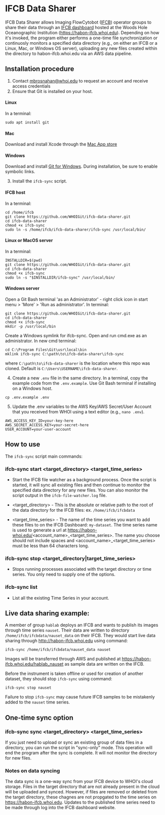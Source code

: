 # IFCB Data Sharer

IFCB Data Sharer allows Imaging FlowCytobot ([IFCB](https://mclanelabs.com/imaging-flowcytobot/)) operator groups to share their data through an [IFCB dashboard](https://github.com/WHOIGit/ifcbdb.git) hosted at the Woods Hole Oceanographic Institution (https://habon-ifcb.whoi.edu). Depending on how it's invoked, the program either performs a one-time file synchronization or continuosly monitors a specified data directory (e.g., on either an IFCB or a Linux, Mac, or Windows OS server), uploading any new files created within the directory to habon-ifcb.whoi.edu via an AWS data pipeline.

## Installation procedure

1. Contact mbrosnahan@whoi.edu to request an account and receive access credentials
2. Ensure that Git is installed on your host.   

#### Linux
In a terminal:
```
sudo apt install git
```
#### Mac
Download and install Xcode through the [Mac App store](https://apps.apple.com/us/app/xcode)

#### Windows
Download and install [Git for Windows](https://git-scm.com/download/win). During installation, be sure to enable symbolic links.

3. Install the `ifcb-sync` script.

#### IFCB host
In a terminal:
```
cd /home/ifcb
git clone https://github.com/WHOIGit/ifcb-data-sharer.git
cd ifcb-data-sharer
chmod +x ifcb-sync
sudo ln -s /home/ifcb/ifcb-data-sharer/ifcb-sync /usr/local/bin/
```

#### Linux or MacOS server
In a terminal:
```
INSTALLDIR=$(pwd)
git clone https://github.com/WHOIGit/ifcb-data-sharer.git
cd ifcb-data-sharer
chmod +x ifcb-sync
sudo ln -s "$INSTALLDIR/ifcb-sync" /usr/local/bin/
```

#### Windows server
Open a Git Bash terminal 'as an Administrator' - right click icon in start menu > 'More' > 'Run as administrator'. In terminal:
```
git clone https://github.com/WHOIGit/ifcb-data-sharer.git
cd ifcb-data-sharer
chmod +x ifcb-sync
mkdir -p /usr/local/bin
```
Create a Windows symlink for ifcb-sync. Open and run cmd.exe as an administrator. In new cmd terminal:
```
cd C:\Program Files\Git\usr\local\bin
mklink ifcb-sync C:\path\to\ifcb-data-sharer\ifcb-sync
```
where `C:\path\to\ifcb-data-sharer` is the location where this repo was cloned. Default is `C:\Users\USERNAME\ifcb-data-sharer`. 

4. Create a new `.env` file in the same directory. In a terminal, copy the example code from the `.env.example`. Use Git Bash terminal if installing on a Windows host.

```
cp .env.example .env
```

5. Update the .env variables to the AWS Key/AWS Secret/User Account that you received from WHOI using a text editor (e.g., `nano .env`).

```
AWS_ACCESS_KEY_ID=your-key-here
AWS_SECRET_ACCESS_KEY=your-secret-here
USER_ACCOUNT=your-user-account
```

## How to use

The `ifcb-sync` script main commands:

### ifcb-sync start <target_directory> <target_time_series>

- Start the IFCB file watcher as a background process. Once the script is started, it will sync all existing files and then continue to monitor the specified data directory for any new files. You can also monitor the script output in the `ifcb-file-watcher.log` file.

- <target_directory> - This is the absolute or relative path to the root of the data directory for the IFCB files: ex. `/home/ifcb/ifcbdata`

- <target_time_series> - The name of the time series you want to add these files to on the IFCB Dashboard: `my-dataset`. The time series name is used to generate a url at https://habon-whoi.edu/<account_name>\_<target_time_series>. The name you choose should not include spaces and <account_name>\_<target_time_series> must be less than 64 characters long.

### ifcb-sync stop <target_directory|target_time_series>

- Stops running processes associated with the target directory or time series. You only need to supply one of the options.

### ifcb-sync list

- List all the existing Time Series in your account.

## Live data sharing example:

A member of group `hablab` deploys an IFCB and wants to publish its images through time series `nauset`. Their data are written to directory `/home/ifcb/ifcbdata/nauset_data` on their IFCB. They would start live data sharing through http://habon-ifcb.whoi.edu using command:
```
ifcb-sync /home/ifcb/ifcbdata/nauset_data nauset
```
Images will be transferred through AWS and published at https://habon-ifcb.whoi.edu/hablab_nauset as sample data are written on the IFCB.

Before the instrument is taken offline or used for creation of another dataset, they should stop `ifcb-sync` using command:
```
ifcb-sync stop nauset
```
Failure to stop `ifcb-sync` may cause future IFCB samples to be mistakenly added to the `nauset` time series.

## One-time sync option

### ifcb-sync sync <target_directory> <target_time_series>

If you just need to upload or sync an existing group of data files in a directory, you can run the script in "sync-only" mode. This operation will end the program after the sync is complete. It will not monitor the directory for new files.


### Notes on data syncing

The data sync is a one-way sync from your IFCB device to WHOI's cloud storage. Files in the target directory that are not already present in the cloud will be uploaded and synced. However, if files are removed or deleted from the target directory, these chagnes are not propgated to the time series on https://habon-ifcb.whoi.edu. Updates to the published time series need to be made through log into the IFCB dashboard website.

